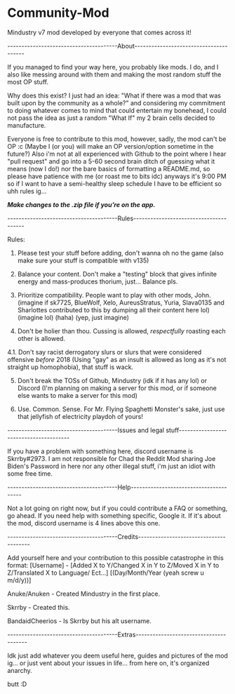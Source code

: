 # Community-Mod
Mindustry v7 mod developed by everyone that comes across it!

---------------------------------------About---------------------------------------

If you managed to find your way here, you probably like mods. I do, and I also like messing around with them and making the most random stuff the most OP stuff.

Why does this exist? I just had an idea: "What if there was a mod that was built upon by the community as a whole?" and considering my commitment to doing whatever comes to mind that could entertain my bonehead, I could not pass the idea as just a random "What If" my 2 brain cells decided to manufacture.

Everyone is free to contribute to this mod, however, sadly, the mod can't be OP :c (Maybe I (or you) will make an OP version/option sometime in the future?)
Also i'm not at all experienced with Github to the point where I hear "pull request" and go into a 5-60 second brain ditch of guessing what it means (now I do!) nor the bare basics of formatting a README.md, so please have patience with me (or roast me to bits idc) anyways it's 9:00 PM so if I want to have a semi-healthy sleep schedule I have to be efficient so uhh rules ig...

***Make changes to the .zip file if you're on the app.***

---------------------------------------Rules---------------------------------------

Rules:
  1. Please test your stuff before adding, don't wanna oh no the game (also make sure your stuff is compatible with v135)
  
  2. Balance your content. Don't make a "testing" block that gives infinite energy and mass-produces thorium, just... Balance pls.
  
  3. Prioritize compatibility. People want to play with other mods, John. (imagine if sk7725, BlueWolf, Xelo, AureusStratus, Yuria, Slava0135 and Sharlottes contributed to this by dumping all their content here lol) (imagine lol) (haha) (yep, just imagine)
  
  4. Don't be holier than thou. Cussing is allowed, *respectfully* roasting each other is allowed. 
   
   4.1. Don't say racist derrogatory slurs or slurs that were considered offensive *before* 2018 (Using "gay" as an insult is allowed as long as it's not straight up homophobia), that stuff is wack.
  
  5. Don't break the TOSs of Github, Mindustry (idk if it has any lol) or Discord (I'm planning on making a server for this mod, or if someone else wants to make a server for this      mod)
  
  6. Use. Common. Sense. For Mr. Flying Spaghetti Monster's sake, just use that jellyfish of electricity playdoh of yours!

---------------------------------------Issues and legal stuff---------------------------------------

If you have a problem with something here, discord username is Skrrby#2973.
I am not responsible for Chad the Reddit Mod sharing Joe Biden's Password in here nor any other illegal stuff, i'm just an idiot with some free time.

---------------------------------------Help---------------------------------------

Not a lot going on right now, but if you could contribute a FAQ or something, go ahead.
If you need help with something specific, Google it. If it's about the mod, discord username is 4 lines above this one.

---------------------------------------Credits---------------------------------------

Add yourself here and your contribution to this possible catastrophe in this format:
[Username] - [Added X to Y/Changed X in Y to Z/Moved X in Y to Z/Translated X to Language/ Ect...] [(Day/Month/Year (yeah screw u m/d/y))]

 
 Anuke/Anuken - Created Mindustry in the first place.

 Skrrby - Created this.

 BandaidCheerios - Is Skrrby but his alt username.

---------------------------------------Extras---------------------------------------

Idk just add whatever you deem useful here, guides and pictures of the mod ig... or just vent about your issues in life... from here on, it's organized anarchy.

butt :D
